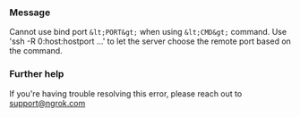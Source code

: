 
### Message
Cannot use bind port `&lt;PORT&gt;` when using `&lt;CMD&gt;` command.
Use 'ssh -R 0:host:hostport ...' to let the server choose the remote port based on the command.

### Further help
If you're having trouble resolving this error, please reach out to [support@ngrok.com](mailto:support@ngrok.com?subject=Help%20with%20ERR_NGROK_1113)

